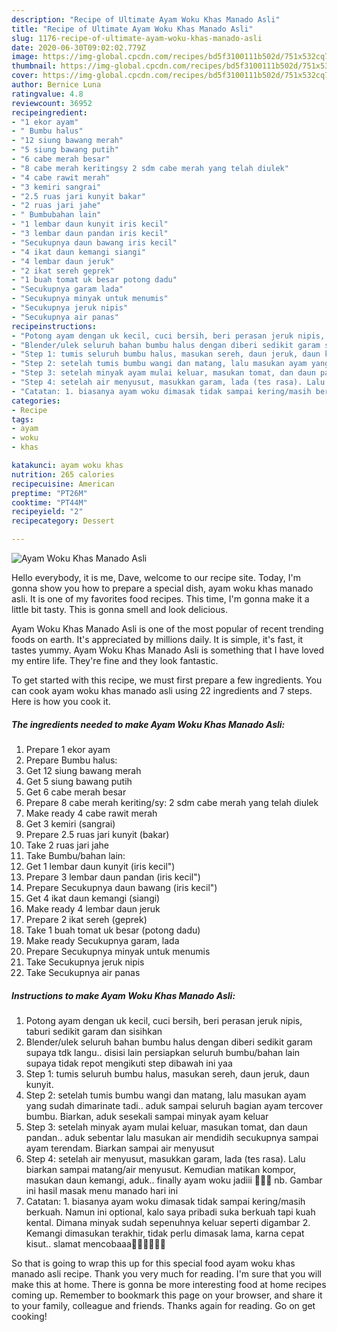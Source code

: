 ```yaml
---
description: "Recipe of Ultimate Ayam Woku Khas Manado Asli"
title: "Recipe of Ultimate Ayam Woku Khas Manado Asli"
slug: 1176-recipe-of-ultimate-ayam-woku-khas-manado-asli
date: 2020-06-30T09:02:02.779Z
image: https://img-global.cpcdn.com/recipes/bd5f3100111b502d/751x532cq70/ayam-woku-khas-manado-asli-foto-resep-utama.jpg
thumbnail: https://img-global.cpcdn.com/recipes/bd5f3100111b502d/751x532cq70/ayam-woku-khas-manado-asli-foto-resep-utama.jpg
cover: https://img-global.cpcdn.com/recipes/bd5f3100111b502d/751x532cq70/ayam-woku-khas-manado-asli-foto-resep-utama.jpg
author: Bernice Luna
ratingvalue: 4.8
reviewcount: 36952
recipeingredient:
- "1 ekor ayam"
- " Bumbu halus"
- "12 siung bawang merah"
- "5 siung bawang putih"
- "6 cabe merah besar"
- "8 cabe merah keritingsy 2 sdm cabe merah yang telah diulek"
- "4 cabe rawit merah"
- "3 kemiri sangrai"
- "2.5 ruas jari kunyit bakar"
- "2 ruas jari jahe"
- " Bumbubahan lain"
- "1 lembar daun kunyit iris kecil"
- "3 lembar daun pandan iris kecil"
- "Secukupnya daun bawang iris kecil"
- "4 ikat daun kemangi siangi"
- "4 lembar daun jeruk"
- "2 ikat sereh geprek"
- "1 buah tomat uk besar potong dadu"
- "Secukupnya garam lada"
- "Secukupnya minyak untuk menumis"
- "Secukupnya jeruk nipis"
- "Secukupnya air panas"
recipeinstructions:
- "Potong ayam dengan uk kecil, cuci bersih, beri perasan jeruk nipis, taburi sedikit garam dan sisihkan"
- "Blender/ulek seluruh bahan bumbu halus dengan diberi sedikit garam supaya tdk langu.. disisi lain persiapkan seluruh bumbu/bahan lain supaya tidak repot mengikuti step dibawah ini yaa"
- "Step 1: tumis seluruh bumbu halus, masukan sereh, daun jeruk, daun kunyit."
- "Step 2: setelah tumis bumbu wangi dan matang, lalu masukan ayam yang sudah dimarinate tadi.. aduk sampai seluruh bagian ayam tercover bumbu. Biarkan, aduk sesekali sampai minyak ayam keluar"
- "Step 3: setelah minyak ayam mulai keluar, masukan tomat, dan daun pandan.. aduk sebentar lalu masukan air mendidih secukupnya sampai ayam terendam. Biarkan sampai air menyusut"
- "Step 4: setelah air menyusut, masukkan garam, lada (tes rasa). Lalu biarkan sampai matang/air menyusut. Kemudian matikan kompor, masukan daun kemangi, aduk.. finally ayam woku jadiii 🤤🤤🤤 nb. Gambar ini hasil masak menu manado hari ini"
- "Catatan: 1. biasanya ayam woku dimasak tidak sampai kering/masih berkuah. Namun ini optional, kalo saya pribadi suka berkuah tapi kuah kental. Dimana minyak sudah sepenuhnya keluar seperti digambar 2. Kemangi dimasukan terakhir, tidak perlu dimasak lama, karna cepat kisut.. slamat mencobaaa🤗🤗😊🤤🤤😉"
categories:
- Recipe
tags:
- ayam
- woku
- khas

katakunci: ayam woku khas 
nutrition: 265 calories
recipecuisine: American
preptime: "PT26M"
cooktime: "PT44M"
recipeyield: "2"
recipecategory: Dessert

---
```



![Ayam Woku Khas Manado Asli](https://img-global.cpcdn.com/recipes/bd5f3100111b502d/751x532cq70/ayam-woku-khas-manado-asli-foto-resep-utama.jpg)

Hello everybody, it is me, Dave, welcome to our recipe site. Today, I'm gonna show you how to prepare a special dish, ayam woku khas manado asli. It is one of my favorites food recipes. This time, I'm gonna make it a little bit tasty. This is gonna smell and look delicious.



Ayam Woku Khas Manado Asli is one of the most popular of recent trending foods on earth. It's appreciated by millions daily. It is simple, it's fast, it tastes yummy. Ayam Woku Khas Manado Asli is something that I have loved my entire life. They're fine and they look fantastic.


To get started with this recipe, we must first prepare a few ingredients. You can cook ayam woku khas manado asli using 22 ingredients and 7 steps. Here is how you cook it.

<!--inarticleads1-->

##### The ingredients needed to make Ayam Woku Khas Manado Asli:

1. Prepare 1 ekor ayam
1. Prepare  Bumbu halus:
1. Get 12 siung bawang merah
1. Get 5 siung bawang putih
1. Get 6 cabe merah besar
1. Prepare 8 cabe merah keriting/sy: 2 sdm cabe merah yang telah diulek
1. Make ready 4 cabe rawit merah
1. Get 3 kemiri (sangrai)
1. Prepare 2.5 ruas jari kunyit (bakar)
1. Take 2 ruas jari jahe
1. Take  Bumbu/bahan lain:
1. Get 1 lembar daun kunyit (iris kecil&#34;)
1. Prepare 3 lembar daun pandan (iris kecil&#34;)
1. Prepare Secukupnya daun bawang (iris kecil&#34;)
1. Get 4 ikat daun kemangi (siangi)
1. Make ready 4 lembar daun jeruk
1. Prepare 2 ikat sereh (geprek)
1. Take 1 buah tomat uk besar (potong dadu)
1. Make ready Secukupnya garam, lada
1. Prepare Secukupnya minyak untuk menumis
1. Take Secukupnya jeruk nipis
1. Take Secukupnya air panas




<!--inarticleads2-->

##### Instructions to make Ayam Woku Khas Manado Asli:

1. Potong ayam dengan uk kecil, cuci bersih, beri perasan jeruk nipis, taburi sedikit garam dan sisihkan
1. Blender/ulek seluruh bahan bumbu halus dengan diberi sedikit garam supaya tdk langu.. disisi lain persiapkan seluruh bumbu/bahan lain supaya tidak repot mengikuti step dibawah ini yaa
1. Step 1: tumis seluruh bumbu halus, masukan sereh, daun jeruk, daun kunyit.
1. Step 2: setelah tumis bumbu wangi dan matang, lalu masukan ayam yang sudah dimarinate tadi.. aduk sampai seluruh bagian ayam tercover bumbu. Biarkan, aduk sesekali sampai minyak ayam keluar
1. Step 3: setelah minyak ayam mulai keluar, masukan tomat, dan daun pandan.. aduk sebentar lalu masukan air mendidih secukupnya sampai ayam terendam. Biarkan sampai air menyusut
1. Step 4: setelah air menyusut, masukkan garam, lada (tes rasa). Lalu biarkan sampai matang/air menyusut. Kemudian matikan kompor, masukan daun kemangi, aduk.. finally ayam woku jadiii 🤤🤤🤤 nb. Gambar ini hasil masak menu manado hari ini
1. Catatan: 1. biasanya ayam woku dimasak tidak sampai kering/masih berkuah. Namun ini optional, kalo saya pribadi suka berkuah tapi kuah kental. Dimana minyak sudah sepenuhnya keluar seperti digambar 2. Kemangi dimasukan terakhir, tidak perlu dimasak lama, karna cepat kisut.. slamat mencobaaa🤗🤗😊🤤🤤😉




So that is going to wrap this up for this special food ayam woku khas manado asli recipe. Thank you very much for reading. I'm sure that you will make this at home. There is gonna be more interesting food at home recipes coming up. Remember to bookmark this page on your browser, and share it to your family, colleague and friends. Thanks again for reading. Go on get cooking!
